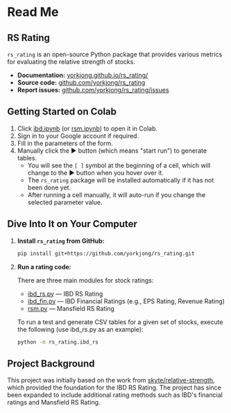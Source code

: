 # Read Me
## RS Rating
`rs_rating` is an open-source Python package that provides various metrics for evaluating the relative strength of stocks.

- **Documentation:** [yorkjong.github.io/rs_rating/](https://yorkjong.github.io/rs_rating/)
- **Source code:** [github.com/yorkjong/rs_rating](https://github.com/yorkjong/rs_rating)
- **Report issues:** [github.com/yorkjong/rs_rating/issues](https://github.com/yorkjong/rs_rating/issues)

## Getting Started on Colab

1. Click [ibd.ipynb](https://colab.research.google.com/github/yorkjong/rs_rating/blob/main/notebooks/ibd.ipynb) (or [rsm.ipynb](https://colab.research.google.com/github/yorkjong/rs_rating/blob/main/notebooks/rsm.ipynb)) to open it in Colab.
2. Sign in to your Google account if required.
3. Fill in the parameters of the form.
4. Manually click the ► button (which means "start run") to generate tables.
   * You will see the `[ ]` symbol at the beginning of a cell, which will change to the ► button when you hover over it.
   * The `rs_rating` package will be installed automatically if it has not been done yet.
   * After running a cell manually, it will auto-run if you change the selected parameter value.

## Dive Into It on Your Computer

1. **Install `rs_rating` from GitHub:**

    ```bash
    pip install git+https://github.com/yorkjong/rs_rating.git
    ```

2. **Run a rating code:**

    There are three main modules for stock ratings:

    - [ibd_rs.py](https://github.com/yorkjong/rs_rating/blob/main/rs_rating/ibd_rs.py) — IBD RS Rating
    - [ibd_fin.py](https://github.com/yorkjong/rs_rating/blob/main/rs_rating/ibd_fin.py) — IBD Financial Ratings (e.g., EPS Rating, Revenue Rating)
    - [rsm.py](https://github.com/yorkjong/rs_rating/blob/main/rs_rating/rsm.py) — Mansfield RS Rating

    To run a test and generate CSV tables for a given set of stocks, execute the following (use ibd_rs.py as an example):

    ```bash
    python -m rs_rating.ibd_rs
    ```

## Project Background

This project was initially based on the work from [skyte/relative-strength](https://github.com/skyte/relative-strength), which provided the foundation for the IBD RS Rating. The project has since been expanded to include additional rating methods such as IBD's financial ratings and Mansfield RS Rating.

